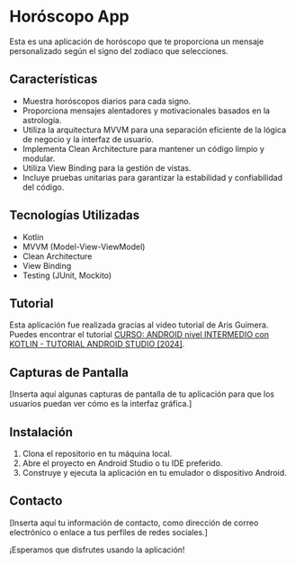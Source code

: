 # Horóscopo App

Esta es una aplicación de horóscopo que te proporciona un mensaje personalizado según el signo del zodiaco que selecciones.

## Características

- Muestra horóscopos diarios para cada signo.
- Proporciona mensajes alentadores y motivacionales basados en la astrología.
- Utiliza la arquitectura MVVM para una separación eficiente de la lógica de negocio y la interfaz de usuario.
- Implementa Clean Architecture para mantener un código limpio y modular.
- Utiliza View Binding para la gestión de vistas.
- Incluye pruebas unitarias para garantizar la estabilidad y confiabilidad del código.

## Tecnologías Utilizadas

- Kotlin
- MVVM (Model-View-ViewModel)
- Clean Architecture
- View Binding
- Testing (JUnit, Mockito)

## Tutorial

Esta aplicación fue realizada gracias al video tutorial de Aris Guimera. Puedes encontrar el tutorial [ CURSO: ANDROID nivel INTERMEDIO con KOTLIN - TUTORIAL ANDROID STUDIO [2024]](https://youtu.be/UaR7GSNACsM?si=7sWNC2L96D_dfnn2).


## Capturas de Pantalla

[Inserta aquí algunas capturas de pantalla de tu aplicación para que los usuarios puedan ver cómo es la interfaz gráfica.]

## Instalación

1. Clona el repositorio en tu máquina local.
2. Abre el proyecto en Android Studio o tu IDE preferido.
3. Construye y ejecuta la aplicación en tu emulador o dispositivo Android.

## Contacto

[Inserta aquí tu información de contacto, como dirección de correo electrónico o enlace a tus perfiles de redes sociales.]

¡Esperamos que disfrutes usando la aplicación!
